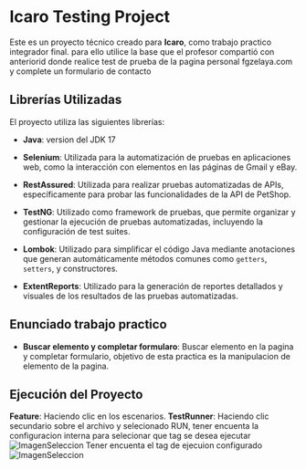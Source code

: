 # Icaro Testing Project

Este es un proyecto técnico creado para **Icaro**, como trabajo practico integrador final.
para ello utilice la base que el profesor compartió con anteriorid donde realice test de prueba de la pagina personal  fgzelaya.com y complete un formulario de contacto 

## Librerías Utilizadas

El proyecto utiliza las siguientes librerías:

- **Java**: version del JDK 17

- **Selenium**: Utilizada para la automatización de pruebas en aplicaciones web, como la interacción con elementos en las páginas de Gmail y eBay.

- **RestAssured**: Utilizada para realizar pruebas automatizadas de APIs, específicamente para probar las funcionalidades de la API de PetShop.

- **TestNG**: Utilizado como framework de pruebas, que permite organizar y gestionar la ejecución de pruebas automatizadas, incluyendo la configuración de test suites.

- **Lombok**: Utilizado para simplificar el código Java mediante anotaciones que generan automáticamente métodos comunes como `getters`, `setters`, y constructores.

- **ExtentReports**: Utilizado para la generación de reportes detallados y visuales de los resultados de las pruebas automatizadas.
## Enunciado trabajo practico
- **Buscar elemento y completar formularo**: Buscar elemento en la pagina y completar formulario, objetivo de esta practica es la manipulacion de elemento de la pagina.

## Ejecución del Proyecto

**Feature**: Haciendo clic en los escenarios.
**TestRunner**: Haciendo clic secundario sobre el archivo y selecionado RUN, tener encuenta la configuracion interna para selecionar que tag se desea ejecutar
![ImagenSeleccion](imagen/img.png)
Tener encuenta el tag de ejecuion configurado
![ImagenSeleccion](imagen/img_1.png)
